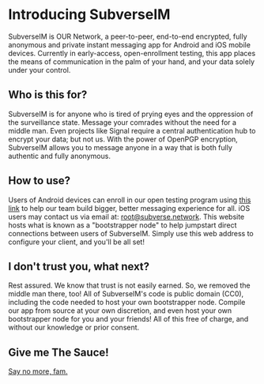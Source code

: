 # Introducing SubverseIM

SubverseIM is OUR Network, a peer-to-peer, end-to-end encrypted, fully anonymous and private instant messaging app for Android and iOS mobile devices. Currently in early-access, open-enrollment testing, this app places the means of communication in the palm of your hand, and your data solely under your control. 

## Who is this for?

SubverseIM is for anyone who is tired of prying eyes and the oppression of the surveillance state. Message your comrades without the need for a middle man. Even projects like Signal require a central authentication hub to encrypt your data; but not us. With the power of OpenPGP encryption, SubverseIM allows you to message anyone in a way that is both fully authentic and fully anonymous. 

## How to use?

Users of Android devices can enroll in our open testing program using [this link](/#) to help our team build bigger, better messaging experience for all. iOS users may contact us via email at: [root@subverse.network](mailto:root@subverse.network). This website hosts what is known as a "bootstrapper node" to help jumpstart direct connections between users of SubverseIM. Simply use this web address to configure your client, and you'll be all set! 

## I don't trust you, what next?

Rest assured. We know that trust is not easily earned. So, we removed the middle man there, too! All of SubverseIM's code is public domain (CC0), including the code needed to host your own bootstrapper node. Compile our app from source at your own discretion, and even host your own bootstrapper node for you and your friends! All of this free of charge, and without our knowledge or prior consent. 

## Give me The Sauce!

[Say no more, fam.](https://github.com/SubverseIM/SubverseIM)

